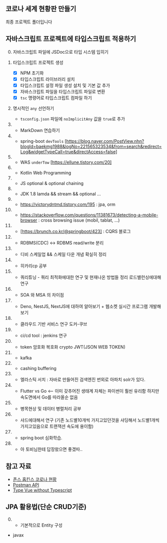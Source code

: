 ## 코로나 세계 현황판 만들기

최종 프로젝트 폴더입니다

## 자바스크립트 프로젝트에 타입스크립트 적용하기

0. 자바스크립트 파일에 JSDoc으로 타입 시스템 입히기
1. 타입스크립트 프로젝트 생성
    - [x] NPM 초기화 
    - [x] 타입스크립트 라이브러리 설치
    - [x] 타입스크립트 설정 파일 생성 설치 및 기본 값 추가
    - [x] 자바스크립트 파일을 타입스크립트 파일로 변환
    - [x] `tsc` 명령어로 타입스크립트 컴파일 하기
2. 명시적인 `any` 선언하기
    - `tsconfig.json` 파일에 `noImplicitAny` 값을 `true`로 추가

3. - MarkDown 연습하기
4. - spring-boot `devTools` [https://blog.naver.com/PostView.nhn?blogId=baekmg1988&logNo=221565323534&from=search&redirect=Log&widgetTypeCall=true&directAccess=false]
5. - WAS `underTow` [https://ellune.tistory.com/20]
6. - Kotlin Web Programming
7. - JS optional & optional chaining
8. - JDK 1.8 lamda && stream && optional ...
9. - https://victorydntmd.tistory.com/195 : jpa, orm 
10. - https://stackoverflow.com/questions/11381673/detecting-a-mobile-browser : cross browsing issue (mobil, tablat, ...)
11. - [https://brunch.co.kr/@springboot/423] : CQRS 블로그
12. - RDBMS(CDC) <-> RDBMS read/write 분리
13. - 디비 스케일업 && 스케일 다운 개념 확실히 정리 
14. - 히카리cp 공부
15. - 쿼리튜닝 - 쿼리 최적화에대한 연구 및 현재나온 방법들 정리 로드밸런싱에대해 연구
16. - SOA 와 MSA 의 차이점
17. - Deno, NestJS, NextJS에 대하여 알아보기 + 웹소켓 실시간 프로그램 개발해보기
18. - 클라우드 기반 서비스 연구 도커-쿠브
19. - ci/cd tool : jenkins 연구
20. - token 암호화 복호화 crypto JWT(JSON WEB TOKEN)
21. - kafka 
22. - cashing buffering
23. - 엘라스틱 서치 : 자바로 만들어진 검색엔진 번외로 아파치 solr가 있다.
24. - Flutter vs Go <-- 이미 갖추어진 생태계 자체는 파이썬이 훨씬 유리함 하지만 속도면에서 Go를 따라올순 없음
25. - 병목현상 및 데이터 병렬처리 공부
26. - 샤드에대해서 연구 (기존 노드별10개씩 가지고있던것을 샤딩해서 노드별1개씩가지고있음으로 트랜잭션 속도에 용이함)
27. - spring boot 심화학습.
28. - 아 토비님한테 답장왔으면 좋겠따..

## 참고 자료

- [존스 홉킨스 코로나 현황](https://www.arcgis.com/apps/opsdashboard/index.html#/bda7594740fd40299423467b48e9ecf6)
- [Postman API](https://documenter.getpostman.com/view/10808728/SzS8rjbc?version=latest#27454960-ea1c-4b91-a0b6-0468bb4e6712)
- [Type Vue without Typescript](https://blog.usejournal.com/type-vue-without-typescript-b2b49210f0b)

## JPA 활용법(단순 CRUD기준)

0. - 기본적으로 Entity 구성

- javax

    